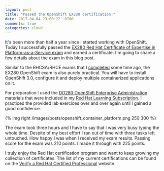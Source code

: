 ```yaml
---
layout: post
title: "Passed the OpenShift EX280 certification!"
date: 2017-04-04 23:00:22 -0700
comments: true
categories: cloud
---
```


It's been more than half a year since I started working with OpenShift. Today I successfully passed the [EX280 Red Hat Certificate of Expertise in Platform-as-a-Service exam](https://www.redhat.com/en/services/training/ex280-red-hat-certificate-expertise-platform-service-exam) and earned a certificate. I'm going to share a few details about the exam in this blog post.

<!-- more -->

Similar to the RHCSA/RHCE exams that I [completed](/blog/2016/11/07/rhcsa-slash-rhce-exam-experience/) some time ago, the EX280 OpenShift exam is also purely practical. You will have to install OpenShift 3.0, configure it and deploy multiple containerized applications on it.

For preparation I used the [DO280 OpenShift Enterprise Administration](https://www.redhat.com/en/services/training/do280-openshift-enterprise-administration) materials that were included in my [Red Hat Learning Subscription](https://www.redhat.com/en/services/training/learning-subscription). I practiced the provided lab exercices over and over again until I gained a good confidence.

{% img right /images/posts/openshift_container_platform.png 250 300 %}

The exam took three hours and I have to say that I was very busy typing the whole time. Despite of my best effort I ran out of time with three tasks left untouched. How happy I was when I received my exam results. Passing score for the exam was 210 points. I made it through with 225 points.

I truly enjoy the Red Hat certification program and want to keep growing my collection of certificates. The list of my current certifications can be found on the [Verify a Red Hat Certified Professional](https://www.redhat.com/rhtapps/certification/verify/?certId=160-216-727) website.
